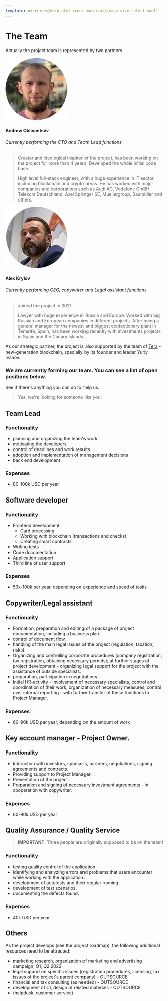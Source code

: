 ```yaml
---
template: overrides/main.html icon: material/image-size-select-small
---
```


# The Team

Actually the project team is represented by two partners

![](assets/a_obl.png)

#### Andrew Oblivantsev

###### *Currently performing the CTO and Team Lead functions*

>Creator and ideological inspirer of the project, has been working on the project for more than 4 years. Developed the whole initial code base.
>
>High level full-stack engineer, with a huge experience in IT sector including blockchain and crypto areas. 
>He has worked with major companies and corporations such as Audi AG, Vodafone GmBH, Telekom Deutschland, Axel Springer SE, Muellergroup, Baumüller and others.

![](assets/a_krn.png)

#### Alex Krylov

###### *Currently performing CEO, copywriter and Legal assistant functions*

>Joined the project in 2021.
>
>Lawyer with huge experience in Russia and Europe. Worked with big Russian and European companies in different projects. After being a general manager for the newest and biggest confectionary plant in Tenerife, Spain, has been working recently with investments projects in Spain and the Canary Islands.

As our strategic partner, the project is also supported by the team of [Tera](https://www.terafoundation.org) - new-generation blockchain, specially by its founder and leader Yuriy Ivanov.

### We are currently forming our team. You can see a list of open positions below.

See if there's anything you can do to help us.

> Yes, we're looking for someone like you!

## Team Lead

### Functionality

* planning and organizing the team's work
* motivating the developers
* control of deadlines and work results
* adoption and implementation of management decisions
* back end development

### Expenses

* 80-100k USD per year

## Software developer

### Functionality

* Frontend development
  * Card processing
  * Working with blockchain (transactions and checks)
  * Creating smart contracts
* Writing tests
* Code documentation
* Application support
* Third line of user support

### Expenses

- 50k-100k per year, depending on experience and speed of tasks

## Copywriter/Legal assistant

### Functionality

* Formation, preparation and editing of a package of project documentation, including a business plan.
* control of document flow.
* handling of the main legal issues of the project (regulation, taxation, risks).
* Organizing and controlling corporate procedures (company registration, tax registration, obtaining necessary permits);
  at further stages of project development - organizing legal support for the project with the assistance of outside
  specialists.
* preparation, participation in negotiations
* Initial HR-activity - involvement of necessary specialists, control and coordination of their work, organization of
  necessary measures, control over internal reporting - with further transfer of these functions to Project Manager.

### Expenses

- 60-90k USD per year, depending on the amount of work

## Key account manager - Project Owner.

### Functionality

* Interaction with investors, sponsors, partners, negotiations, signing agreements and contracts.
* Providing support to Project Manager.
* Presentation of the project.
* Preparation and signing of necessary investment agreements - in cooperation with copywriter.

### Expenses

- 60-90k USD per year

## Quality Assurance / Quality Service

> **IMPORTANT**: Three people are originally supposed to be on the team!

### Functionality

- testing quality control of the application.
- identifying and analyzing errors and problems that users encounter while working with the application.
- development of autotests and their regular running.
- development of test scenarios.
- documenting the defects found.

### Expenses

- 40k USD per year

## Others

As the project develops (see the project roadmap), the following additional resources need to be attracted:

- marketing research, organization of marketing and advertising campaign, Q1, Q2 2022
- legal support on specific issues (registration procedures, licensing, tax issues of the project's parent company) -
  OUTSOURCE
- financial and tax consulting (as needed) - OUTSOURCE
- development of CI, design of related materials - OUTSOURCE
- (helpdesk, customer service)
